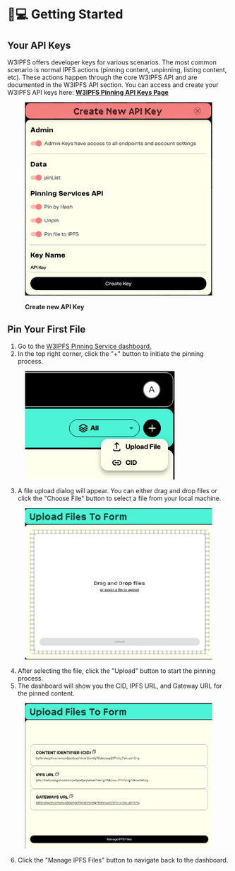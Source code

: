# 🧑💻 Getting Started

## Your API Keys

W3IPFS offers developer keys for various scenarios. The most common scenario is normal IPFS actions (pinning content, unpinning, listing content, etc). These actions happen through the core W3IPFS API and are documented in the W3IPFS API section. You can access and create your W3IPFS API keys here: [**W3IPFS Pinning API Keys Page**](https://ipfs.attoaioz.cyou/dashboard/api-keys)

<figure><img src=".gitbook/assets/Screenshot from 2023-06-16 10-30-30.png" alt="" width="472"><figcaption><p><strong>Create new API Key</strong></p></figcaption></figure>

## Pin Your First File

1. Go to the [W3IPFS Pinning Service dashboard.](https://ipfs.attoaioz.cyou/dashboard/ipfs-files)
2. In the top right corner, click the "+" button to initiate the pinning process.

<div data-full-width="false">

<figure><img src=".gitbook/assets/Screenshot from 2023-06-21 10-36-04.png" alt=""><figcaption></figcaption></figure>

</div>

3. A file upload dialog will appear. You can either drag and drop files or click the "Choose File" button to select a file from your local machine.

<figure><img src=".gitbook/assets/Screenshot from 2023-06-21 10-43-44.png" alt="" width="563"><figcaption></figcaption></figure>

4. After selecting the file, click the "Upload" button to start the pinning process.
5. The dashboard will show you the CID, IPFS URL, and Gateway URL for the pinned content.

<div align="center" data-full-width="false">

<figure><img src=".gitbook/assets/Screenshot from 2023-06-21 10-45-15.png" alt="" width="563"><figcaption></figcaption></figure>

</div>

6. Click the "Manage IPFS Files" button to navigate back to the dashboard.
